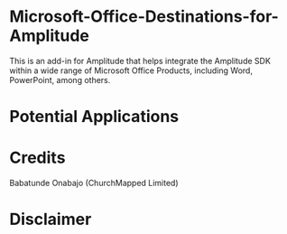 # Microsoft-Office-Destinations-for-Amplitude
This is an add-in for Amplitude that helps integrate the Amplitude SDK within a wide range of Microsoft Office Products, including Word, PowerPoint, among others. 

# Potential Applications

# Credits
Babatunde Onabajo (ChurchMapped Limited)

# Disclaimer
